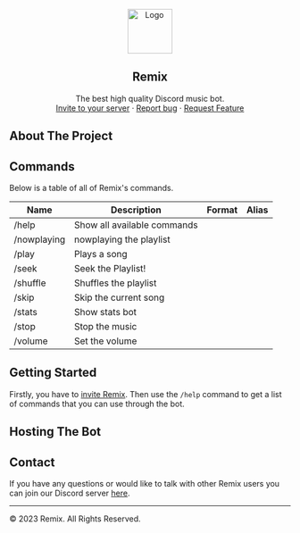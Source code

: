 <p align="center">
    <a href="https://github.com/remix-bot">
      <img src="https://i.imgur.com/J1Hhi5d.png" alt="Logo" width="80" height="80">
    </a>
    <h2 align="center">Remix</h2>
    <p align="center">
    The best high quality Discord music bot.
    <br>
    <a href="https://discord.com/oauth2/authorize?client_id=808897601582923806&permissions=2184236096&scope=applications.commands%20bot">Invite to your server</a>
      ·
    <a href="https://discord.gg/3YABbWRP7z">Report bug</a>
      ·
    <a href="https://discord.gg/3YABbWRP7z"> Request Feature</a>
  </p>
</p>

## About The Project

## Commands  

Below is a table of all of Remix's commands.

|Name|Description|Format|Alias|
|---|---|---|---|
/help | Show all available commands
/nowplaying | nowplaying the playlist
/play | Plays a song
/seek | Seek the Playlist!
/shuffle | Shuffles the playlist
/skip | Skip the current song
/stats | Show stats bot
/stop | Stop the music
/volume | Set the volume

## Getting Started

Firstly, you have to [invite Remix](https://discord.com/oauth2/authorize?client_id=808897601582923806&permissions=2184236096&scope=applications.commands%20bot). Then use the `/help` command to get a list of commands that you can use through the bot.

<!-- TODO: more extensive tutorial -->

## Hosting The Bot

## Contact

If you have any questions or would like to talk with other Remix users you can join our Discord server <a href="https://discord.gg/3YABbWRP7z">here</a>.

---

&copy; 2023 Remix. All Rights Reserved.
